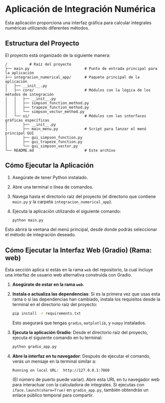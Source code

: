 # Aplicación de Integración Numérica

Esta aplicación proporciona una interfaz gráfica para calcular integrales numéricas utilizando diferentes métodos.

## Estructura del Proyecto

El proyecto está organizado de la siguiente manera:

```
/          # Raíz del proyecto
├── main.py                         # Punto de entrada principal para la aplicación
├── integracion_numerical_app/      # Paquete principal de la aplicación
│   ├── __init__.py
│   ├── core/                       # Módulos con la lógica de los métodos de integración
│   │   ├── __init__.py
│   │   ├── simpson_function_method.py
│   │   ├── trapeze_function_method.py
│   │   └── simpson_vector_method.py
│   └── ui/                         # Módulos con las interfaces gráficas específicas
│       ├── __init__.py
│       ├── main_menu.py            # Script para lanzar el menú principal GUI
│       ├── gui_simpson_function.py
│       ├── gui_trapeze_function.py
│       └── gui_simpson_vector.py
└── README.md                       # Este archivo
```

## Cómo Ejecutar la Aplicación

1.  Asegúrate de tener Python instalado.
2.  Abre una terminal o línea de comandos.
3.  Navega hasta el directorio raíz del proyecto (el directorio que contiene `main.py` y la carpeta `integracion_numerical_app`).
4.  Ejecuta la aplicación utilizando el siguiente comando:

    ```bash
    python main.py
    ```

Esto abrirá la ventana del menú principal, desde donde podrás seleccionar el método de integración deseado. 

## Cómo Ejecutar la Interfaz Web (Gradio) (Rama: web)

Esta sección aplica si estás en la rama `web` del repositorio, la cual incluye una interfaz de usuario web alternativa construida con Gradio.

1.  **Asegúrate de estar en la rama `web`**.

2.  **Instala o actualiza las dependencias**: Si es la primera vez que usas esta rama o si las dependencias han cambiado, instala los requisitos desde la terminal en el directorio raíz del proyecto:
    ```bash
    pip install -r requirements.txt
    ```
    Esto asegurará que tengas `gradio`, `matplotlib`, y `numpy` instalados.

3.  **Ejecuta la aplicación Gradio**: Desde el directorio raíz del proyecto, ejecuta el siguiente comando en tu terminal:
    ```bash
    python gradio_app.py
    ```

4.  **Abre la interfaz en tu navegador**: Después de ejecutar el comando, verás un mensaje en la terminal similar a:
    ```
    Running on local URL:  http://127.0.0.1:7860
    ```
    (El número de puerto puede variar).
    Abre esta URL en tu navegador web para interactuar con la calculadora de integrales.
    Si ejecutas con `iface.launch(share=True)` en `gradio_app.py`, también obtendrás un enlace público temporal para compartir. 